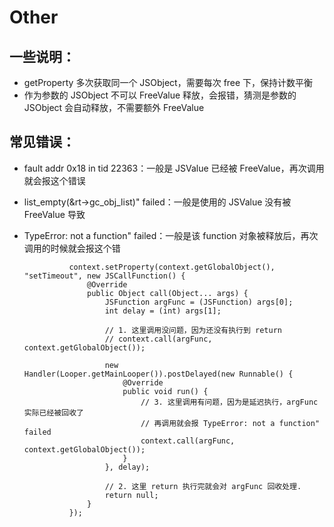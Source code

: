 # Other
## 一些说明：
- getProperty 多次获取同一个 JSObject，需要每次 free 下，保持计数平衡
- 作为参数的 JSObject 不可以 FreeValue 释放，会报错，猜测是参数的 JSObject 会自动释放，不需要额外 FreeValue

## 常见错误：
- fault addr 0x18 in tid 22363：一般是 JSValue 已经被 FreeValue，再次调用就会报这个错误

- list_empty(&rt->gc_obj_list)" failed：一般是使用的 JSValue 没有被 FreeValue 导致

- TypeError: not a function" failed：一般是该 function 对象被释放后，再次调用的时候就会报这个错

                
                context.setProperty(context.getGlobalObject(), "setTimeout", new JSCallFunction() {
                    @Override
                    public Object call(Object... args) {
                        JSFunction argFunc = (JSFunction) args[0];
                        int delay = (int) args[1];
        
                        // 1. 这里调用没问题，因为还没有执行到 return
                        // context.call(argFunc, context.getGlobalObject());
        
                        new Handler(Looper.getMainLooper()).postDelayed(new Runnable() {
                            @Override
                            public void run() {
                                // 3. 这里调用有问题，因为是延迟执行，argFunc 实际已经被回收了
                                // 再调用就会报 TypeError: not a function" failed
                                context.call(argFunc, context.getGlobalObject());
                            }
                        }, delay);
                        
                        // 2. 这里 return 执行完就会对 argFunc 回收处理.
                        return null;
                    }
                });